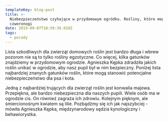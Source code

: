 ```yaml
---
templateKey: blog-post
title: >-
  Niebezpieczeństwo czyhające w przydomowym ogródku. Rośliny, które mogą zatruć
  czworonogi
date: 2019-09-07T10:59:39.010Z
tags:
  - porady
---
```

Lista szkodliwych dla zwierząt domowych roślin jest bardzo długa i wbrew pozorom nie są to tylko rośliny egzotyczne. Co więcej, kilka gatunków znajdziemy w przydomowym ogrodzie. Agnieszka Kępka zdradziła jakich roślin unikać w ogrodzie, aby nasz pupil był w nim bezpieczny. Poniżej lista najbardziej znanych gatunków roślin, które mogą stanowić potencjalne niebezpieczeństwo dla psa i kota.

 Jedną z najbardziej trujących dla zwierząt roślin jest konwalia majowa. Przepiękna, ale bardzo niebezpieczna dla naszych pupili. Wiele osób ma w ogrodzie cis. On również zagraża ich zdrowiu. Kolejnym pięknym, ale śmiercionośnym kwiatem są lilie. Pozbądźmy się ich jak najszybciej - mówiła Agnieszka Kępka, międzynarodowy sędzia kynologiczny i behawiorystka.
